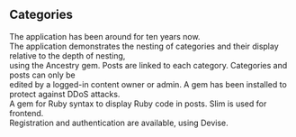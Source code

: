 ## Categories

The application has been around for ten years now.  
The application demonstrates the nesting of categories and their display relative to the depth of nesting,  
using the Ancestry gem. Posts are linked to each category. Categories and posts can only be  
edited by a logged-in content owner or admin. A gem has been installed to protect against DDoS attacks.  
A gem for Ruby syntax to display Ruby code in posts. Slim is used for frontend.  
Registration and authentication are available, using Devise.
